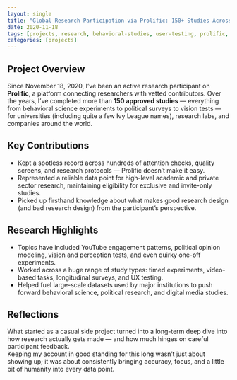 ```yaml
---
layout: single
title: "Global Research Participation via Prolific: 150+ Studies Across Disciplines"
date: 2020-11-18
tags: [projects, research, behavioral-studies, user-testing, prolific, data]
categories: [projects]
---
```


## Project Overview

Since November 18, 2020, I’ve been an active research participant on **Prolific**, a platform connecting researchers with vetted contributors. Over the years, I’ve completed more than **150 approved studies** — everything from behavioral science experiments to political surveys to vision tests — for universities (including quite a few Ivy League names), research labs, and companies around the world.

## Key Contributions

- Kept a spotless record across hundreds of attention checks, quality screens, and research protocols — Prolific doesn’t make it easy.
- Represented a reliable data point for high-level academic and private sector research, maintaining eligibility for exclusive and invite-only studies.
- Picked up firsthand knowledge about what makes good research design (and bad research design) from the participant’s perspective.

## Research Highlights

- Topics have included YouTube engagement patterns, political opinion modeling, vision and perception tests, and even quirky one-off experiments.
- Worked across a huge range of study types: timed experiments, video-based tasks, longitudinal surveys, and UX testing.
- Helped fuel large-scale datasets used by major institutions to push forward behavioral science, political research, and digital media studies.

## Reflections

What started as a casual side project turned into a long-term deep dive into how research actually gets made — and how much hinges on careful participant feedback.  
Keeping my account in good standing for this long wasn’t just about showing up; it was about consistently bringing accuracy, focus, and a little bit of humanity into every data point.
